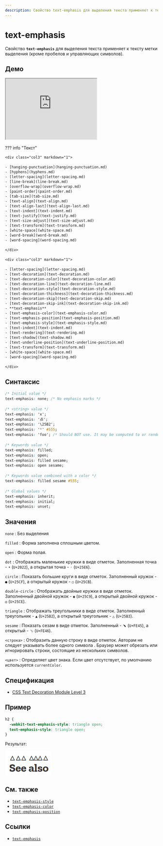 ```yaml
---
description: Свойство text-emphasis для выделения текста применяет к тексту метки выделения (кроме пробелов и управляющих символов)
---
```


# text-emphasis

Свойство **`text-emphasis`** для выделения текста применяет к тексту метки выделения (кроме пробелов и управляющих символов).

## Демо

<iframe class="interactive is-default-height" height="200" src="https://interactive-examples.mdn.mozilla.net/pages/css/text-emphasis.html" title="MDN Web Docs Interactive Example" loading="lazy" data-readystate="complete"></iframe>

??? info "Текст"

    <div class="col3" markdown="1">

    - [hanging-punctuation](hanging-punctuation.md)
    - [hyphens](hyphens.md)
    - [letter-spacing](letter-spacing.md)
    - [line-break](line-break.md)
    - [overflow-wrap](overflow-wrap.md)
    - [paint-order](paint-order.md)
    - [tab-size](tab-size.md)
    - [text-align](text-align.md)
    - [text-align-last](text-align-last.md)
    - [text-indent](text-indent.md)
    - [text-justify](text-justify.md)
    - [text-size-adjust](text-size-adjust.md)
    - [text-transform](text-transform.md)
    - [white-space](white-space.md)
    - [word-break](word-break.md)
    - [word-spacing](word-spacing.md)

    </div>

    <div class="col3" markdown="1">

    - [letter-spacing](letter-spacing.md)
    - [text-decoration](text-decoration.md)
    - [text-decoration-color](text-decoration-color.md)
    - [text-decoration-line](text-decoration-line.md)
    - [text-decoration-style](text-decoration-style.md)
    - [text-decoration-thickness](text-decoration-thickness.md)
    - [text-decoration-skip](text-decoration-skip.md)
    - [text-decoration-skip-ink](text-decoration-skip-ink.md)
    - **text-emphasis**
    - [text-emphasis-color](text-emphasis-color.md)
    - [text-emphasis-position](text-emphasis-position.md)
    - [text-emphasis-style](text-emphasis-style.md)
    - [text-indent](text-indent.md)
    - [text-rendering](text-rendering.md)
    - [text-shadow](text-shadow.md)
    - [text-underline-position](text-underline-position.md)
    - [text-transform](text-transform.md)
    - [white-space](white-space.md)
    - [word-spacing](word-spacing.md)

    </div>

## Синтаксис

```css
/* Initial value */
text-emphasis: none; /* No emphasis marks */

/* <string> value */
text-emphasis: 'x';
text-emphasis: '点';
text-emphasis: '\25B2';
text-emphasis: '*' #555;
text-emphasis: 'foo'; /* Should NOT use. It may be computed to or rendered as 'f' only */

/* Keywords value */
text-emphasis: filled;
text-emphasis: open;
text-emphasis: filled sesame;
text-emphasis: open sesame;

/* Keywords value combined with a color */
text-emphasis: filled sesame #555;

/* Global values */
text-emphasis: inherit;
text-emphasis: initial;
text-emphasis: unset;
```

## Значения

`none`
: Без выделения

`filled`
: Форма заполнена сплошным цветом.

`open`
: Форма полая.

`dot`
: Отображать маленькие кружки в виде отметок. Заполненная точка - `•` (`U+2022`), а открытая точка - `◦` (`U+25E6`).

`circle`
: Показать большие круги в виде отметок. Заполненный кружок - `●` (`U+25CF`), а открытый кружок - `○` (`U+25CB`).

`double-circle`
: Отображать двойные кружки в виде отметок. Заполненный двойной кружок - `◉` (`U+25C9`), а открытый двойной кружок - `◎` (`U+25CE`).

`triangle`
: Отображать треугольники в виде отметок. Заполненный треугольник - `▲` (`U+25B2`), а открытый треугольник - `△` (`U+25B3`).

`sesame`
: Показать сезам в виде отметок. Заполненный - `﹅` (`U+FE45`), а открытый - `﹆` (`U+FE46`).

`<строка>`
: Отобразить данную строку в виде отметок. Авторам не следует указывать более одного символа . Браузер может обрезать или игнорировать строки, состоящие из нескольких символов.

`<цвет>`
: Определяет цвет знака. Если цвет отсутствует, по умолчанию используется `currentColor`.

## Спецификация

- [CSS Text Decoration Module Level 3](https://w3c.github.io/csswg-drafts/css-text-decor/#text-emphasis-property)

## Пример

```css
h2 {
  -webkit-text-emphasis-style: triangle open;
  text-emphasis-style: triangle open;
}
```

Результат:

![text-emphasis-style](text-emphasis-style.png)

## См. также

- [`text-emphasis-style`](text-emphasis-style.md)
- [`text-emphasis-color`](text-emphasis-color.md)
- [`text-emphasis-position`](text-emphasis-position.md)

## Ссылки

- [`text-emphasis`](https://developer.mozilla.org/en-US/docs/Web/CSS/text-emphasis)
